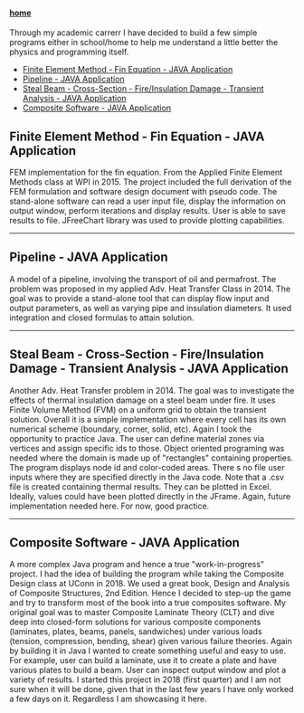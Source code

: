 #### [home](../README.md)

 Through my academic carrerr I have decided to build a few simple programs either in school/home to help me understand a little better the physics and programming itself. 
 
 
 
+ [Finite Element Method - Fin Equation - JAVA Application](#Section1)
+ [Pipeline - JAVA Application](#Section2)
+ [Steal Beam - Cross-Section - Fire/Insulation Damage - Transient Analysis - JAVA Application](#Section3)
+ [Composite Software - JAVA Application](#Section4)


## <a name="section1"><a/>Finite Element Method - Fin Equation - JAVA Application
FEM implementation for the fin equation. From the Applied Finite Element Methods class at WPI in 2015. The project included the full derivation of the FEM formulation and software design document with pseudo code. The stand-alone software can read a user input file, display the information on output window, perform iterations and display results. User is able to save results to file. JFreeChart library was used to provide plotting capabilities. 

---

## <a name="section2"><a/>Pipeline - JAVA Application

A model of a pipeline, involving the transport of oil and permafrost. The problem was proposed in my applied Adv. Heat Transfer Class in 2014.  The goal was to provide a stand-alone tool that can display flow input and output parameters, as well as varying pipe and insulation diameters. It used integration and closed formulas to attain solution.

---

## <a name="section3"><a/>Steal Beam - Cross-Section - Fire/Insulation Damage - Transient Analysis - JAVA Application

Another Adv. Heat Transfer problem in 2014. The goal was to investigate the effects of thermal insulation damage on a steel beam under fire. It uses Finite Volume Method (FVM) on a uniform grid to obtain the transient solution. Overall it is a simple implementation where every cell has its own numerical scheme (boundary, corner, solid, etc). Again I took the opportunity to practice Java. The user can define material zones via vertices and assign specific ids to those. Object oriented programing was needed where the domain is made up of "rectangles" containing properties. The program displays node id and color-coded areas. There s no file user inputs where they are specified directly in the Java code. Note that a .csv file is created containing thermal results. They can be plotted in Excel. Ideally, values could have been plotted directly in the JFrame. Again, future implementation needed here. For now, good practice.
 
---
 
## <a name="section4"><a/>Composite Software - JAVA Application
A more complex Java program and hence a true "work-in-progress" project.  I had the idea of building the program while taking the Composite Design class at UConn in 2018.  We used a great book, Design and Analysis of Composite Structures, 2nd Edition. Hence I decided to step-up the game and try to transform most of the book into a true composites software. My original goal was to master Composite Laminate Theory (CLT) and dive deep into closed-form solutions for various composite components (laminates, plates, beams, panels, sandwiches) under various loads (tension, compression, bending, shear) given various failure theories. Again by building it in Java I wanted to create something useful and easy to use. For example, user can build a laminate, use it to create a plate and have various plates to build a beam. User can inspect output window and plot a variety of results. I started this project in 2018 (first quarter) and I am not sure when it will be done, given that in the last few years I have only worked a few days on it. Regardless I am showcasing it here. 

